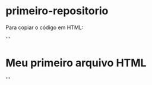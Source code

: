 # primeiro-repositorio

Para copiar o código em HTML:

'''
<html>
  <h1>Meu primeiro arquivo HTML</h1>
</html>
'''
